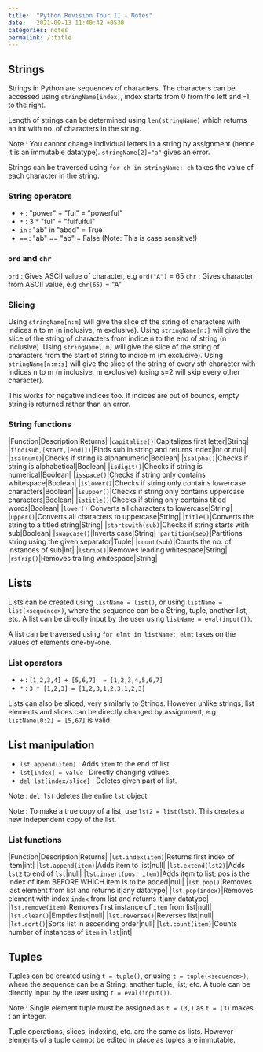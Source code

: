 ```yaml
---
title:  "Python Revision Tour II - Notes"
date:   2021-09-13 11:40:42 +0530
categories: notes
permalink: /:title
---
```

## Strings

Strings in Python are sequences of characters. The characters can be accessed using `stringName[index]`, index starts from 0 from the left and -1 to the right.

Length of strings can be determined using `len(stringName)` which returns an int with no. of characters in the string.

Note
: You cannot change individual letters in a string by assignment (hence it is an immutable datatype). `stringName[2]="a"` gives an error.

Strings can be traversed using `for ch in stringName:`. `ch` takes the value of each character in the string.

### String operators

- `+`  : "power" + "ful" = "powerful"
- `*`  : 3 * "ful" = "fulfulful"
- `in` : "ab" in "abcd" = True
- `==` : "ab" == "ab" = False (Note: This is case sensitive!)

### `ord` and `chr`

`ord`
: Gives ASCII value of character, e.g `ord("A")` = 65
`chr`
: Gives character from ASCII value, e.g `chr(65)` = "A"

### Slicing

Using `stringName[n:m]` will give the slice of the string of characters with indices n to m (n inclusive, m exclusive).
Using `stringName[n:]` will give the slice of the string of characters from indice n to the end of string (n inclusive).
Using `stringName[:m]` will give the slice of the string of characters from the start of string to indice m (m exclusive).
Using `stringName[n:m:s]` will give the slice of the string of every sth character with indices n to m (n inclusive, m exclusive) (using s=2 will skip every other character).

This works for negative indices too. If indices are out of bounds, empty string is returned rather than an error.

### String functions

|Function|Description|Returns|
|`capitalize()`|Capitalizes first letter|String|
|`find(sub,[start,[end]])`|Finds sub in string and returns index|int or null|
|`isalnum()`|Checks if string is alphanumeric|Boolean|
|`isalpha()`|Checks if string is alphabetical|Boolean|
|`isdigit()`|Checks if string is numerical|Boolean|
|`isspace()`|Checks if string only contains whitespace|Boolean|
|`islower()`|Checks if string only contains lowercase characters|Boolean|
|`isupper()`|Checks if string only contains uppercase characters|Boolean|
|`istitle()`|Checks if string only contains titled words|Boolean|
|`lower()`|Converts all characters to lowercase|String|
|`upper()`|Converts all characters to uppercase|String|
|`title()`|Converts the string to a titled string|String|
|`startswith(sub)`|Checks if string starts with sub|Boolean|
|`swapcase()`|Inverts case|String|
|`partition(sep)`|Partitions string using the given separator|Tuple|
|`count(sub)`|Counts the no. of instances of sub|int|
|`lstrip()`|Removes leading whitespace|String|
|`rstrip()`|Removes trailing whitespace|String|

## Lists

Lists can be created using `listName = list()`, or using `listName = list(<sequence>)`, where the sequence can be a String, tuple, another list, etc. A list can be directly input by the user using `listName = eval(input())`.

A list can be traversed using `for elmt in listName:`, `elmt` takes on the values of elements one-by-one.

### List operators

- `+`  : `[1,2,3,4] + [5,6,7]  = [1,2,3,4,5,6,7]`
- `*`  : `3 * [1,2,3] = [1,2,3,1,2,3,1,2,3]`

Lists can also be sliced, very similarly to Strings.
However unlike strings, list elements and slices can be directly changed by assignment, e.g. `listName[0:2] = [5,67]` is valid.

## List manipulation

- `lst.append(item)`     : Adds `item` to the end of list.
- `lst[index] = value`   : Directly changing values.
- `del lst[index/slice]` : Deletes given part of list.

Note
: `del lst` deletes the entire `lst` object.

Note
: To make a true copy of a list, use `lst2 = list(lst)`. This creates a new independent copy of the list.

### List functions

|Function|Description|Returns|
|`lst.index(item)`|Returns first index of item|int|
|`lst.append(item)`|Adds item to list|null|
|`lst.extend(lst2)`|Adds `lst2` to end of `lst`|null|
|`lst.insert(pos, item)`|Adds item to list; pos is the index of item BEFORE WHICH item is to be added|null|
|`lst.pop()`|Removes last element from list and returns it|any datatype|
|`lst.pop(index)`|Removes element with index `index` from list and returns it|any datatype|
|`lst.remove(item)`|Removes first instance of `item` from list|null|
|`lst.clear()`|Empties list|null|
|`lst.reverse()`|Reverses list|null|
|`lst.sort()`|Sorts list in ascending order|null|
|`lst.count(item)`|Counts number of instances of `item` in `lst`|int|

## Tuples

Tuples can be created using `t = tuple()`, or using `t = tuple(<sequence>)`, where the sequence can be a String, another tuple, list, etc. A tuple can be directly input by the user using `t = eval(input())`.

Note
: Single element tuple must be assigned as `t = (3,)` as `t = (3)` makes t an integer.

Tuple operations, slices, indexing, etc. are the same as lists. However elements of a tuple cannot be edited in place as tuples are immutable.
